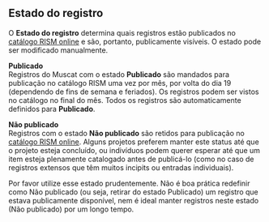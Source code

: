 ## Estado do registro
O **Estado do registro** determina quais registros estão publicados no [catálogo RISM online](https://opac.rism.info/index.php?id=4) e são, portanto, publicamente visíveis. O estado pode ser modificado manualmente.

**Publicado**  
Registros do Muscat com o estado **Publicado** são mandados para publicação no catálogo RISM uma vez por mês, por volta do dia 19 (dependendo de fins de semana e feriados). Os registros podem ser vistos no catálogo no final do mês. Todos os registros são automaticamente definidos para **Publicado**.

**Não publicado**  
Registros com o estado **Não publicado** são retidos para publicação no [catálogo RISM online](https://opac.rism.info/index.php?id=4). Alguns projetos preferem manter este status até que o projeto esteja concluído, ou indivíduos podem querer esperar até que um item esteja plenamente catalogado antes de publicá-lo (como no caso de  registros extensos que têm muitos incipits ou entradas individuais).

Por favor utilize esse estado prudentemente. Não é boa prática redefinir como Não publicado (ou seja, retirar do estado Publicado) um registro que estava publicamente disponível, nem é ideal manter registros neste estado (Não publicado) por um longo tempo.
